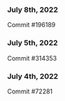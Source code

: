 ### July 8th, 2022

Commit #196189

### July 5th, 2022

Commit #314353


### July 4th, 2022

Commit #72281
